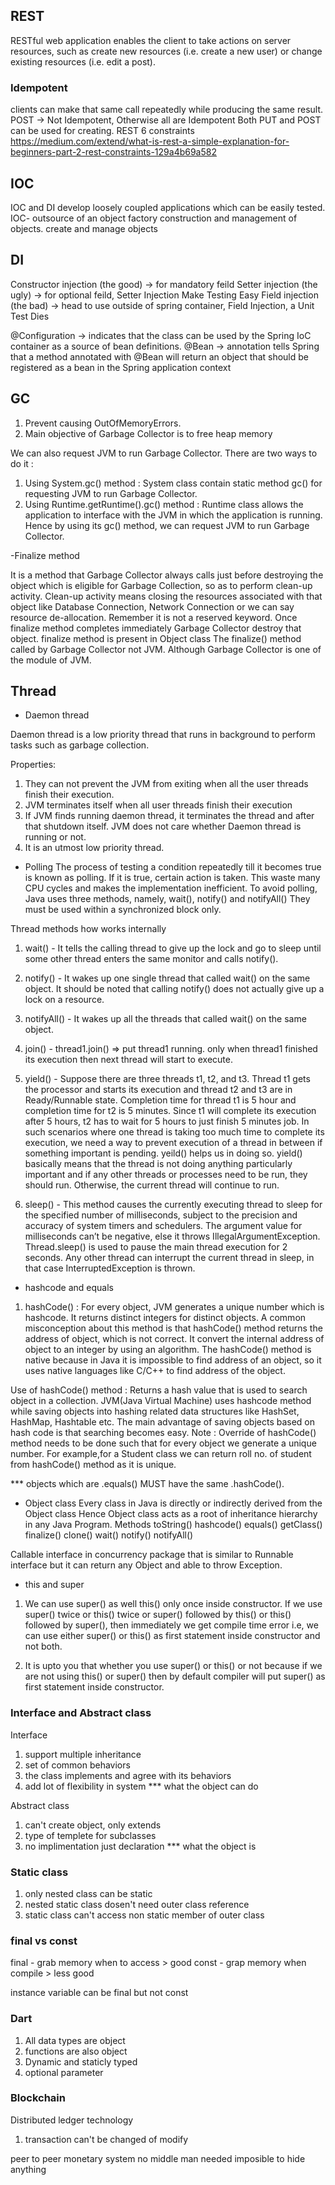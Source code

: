 ## REST
RESTful web application enables the client to take actions on server resources, 
such as create new resources (i.e. create a new user) or 
change existing resources (i.e. edit a post).
###  Idempotent
clients can make that same call repeatedly while producing the same result.
POST -> Not Idempotent, Otherwise all are Idempotent
Both PUT and POST can be used for creating. 
REST 6 constraints
https://medium.com/extend/what-is-rest-a-simple-explanation-for-beginners-part-2-rest-constraints-129a4b69a582
## IOC
IOC and DI develop loosely coupled applications which can be easily tested.
IOC- outsource of an object factory construction and management of objects.
create and manage objects
  


## DI 
Constructor injection (the good) -> for mandatory feild
Setter injection (the ugly) 	 -> for optional feild, Setter Injection Make Testing Easy
Field injection (the bad)	 -> head to use outside of spring container, Field Injection, a Unit Test Dies

@Configuration -> indicates that the class can be used by the Spring IoC container 
		  as a source of bean definitions.
@Bean -> annotation tells Spring that a method annotated with @Bean will return an object
	 that should be registered as a bean in the Spring application context

## GC

1. Prevent causing OutOfMemoryErrors.
2. Main objective of Garbage Collector is to free heap memory

We can also request JVM to run Garbage Collector. There are two ways to do it :
1. Using System.gc() method : System class contain static method gc() for requesting JVM to run Garbage Collector.
2. Using Runtime.getRuntime().gc() method : Runtime class allows the application to interface with the JVM in which the application is running. Hence by using its gc() method, we can request JVM to run Garbage Collector.

-Finalize method

It is a method that Garbage Collector always calls just before 
destroying the object which is eligible for Garbage Collection,
so as to perform clean-up activity. Clean-up activity means 
closing the resources associated with that object like Database
Connection, Network Connection or we can say resource de-allocation.
Remember it is not a reserved keyword.
Once finalize method completes immediately Garbage Collector
destroy that object. finalize method is present in Object class
The finalize() method called by Garbage Collector not JVM. 
Although Garbage Collector is one of the module of JVM.

## Thread

- Daemon thread

Daemon thread is a low priority thread that runs in background 
to perform tasks such as garbage collection.

Properties:

1. They can not prevent the JVM from exiting when all the user threads 
finish their execution.
2. JVM terminates itself when all user threads finish their execution
3. If JVM finds running daemon thread, it terminates the thread 
and after that shutdown itself. JVM does not care whether Daemon 
thread is running or not.
4. It is an utmost low priority thread.

- Polling
The process of testing a condition repeatedly till it becomes true is known as polling.
If it is true, certain action is taken. This waste many CPU cycles and makes the implementation inefficient.
To avoid polling, Java uses three methods, namely, wait(), notify() and notifyAll()
They must be used within a synchronized block only.

Thread methods how works internally 

1. wait() - It tells the calling thread to give up the lock and go to sleep until some other thread enters the same monitor and calls notify().

2. notify() - It wakes up one single thread that called wait() on the same object. It should be noted that calling notify() does not actually give up a lock on a resource.

3. notifyAll() - It wakes up all the threads that called wait() on the same object.

4. join() - thread1.join() => put thread1 running. only when thread1 finished 
its execution then next thread will start to execute.
5. yield() - Suppose there are three threads t1, t2, and t3. Thread t1 gets the processor and starts its execution and thread t2 and t3 are in Ready/Runnable state. Completion time for thread t1 is 5 hour and completion time for t2 is 5 minutes. Since t1 will complete its execution after 5 hours, t2 has to wait for 5 hours to just finish 5 minutes job. In such scenarios where one thread is taking too much time to complete its execution, we need a way to prevent execution of a thread in between if something important is pending. yeild() helps us in doing so.
yield() basically means that the thread is not doing anything particularly important and if any other threads or processes need to be run, they should run. Otherwise, the current thread will continue to run.

6. sleep() - This method causes the currently executing thread to sleep for the specified number of milliseconds, subject to the precision and accuracy of system timers and schedulers. The argument value for milliseconds can’t be negative, else it throws IllegalArgumentException.
Thread.sleep() is used to pause the main thread execution for 2 seconds.
Any other thread can interrupt the current thread in sleep, in that case InterruptedException is thrown.

- hashcode and equals
1. hashCode() : For every object, JVM generates a unique number which is hashcode. It returns distinct integers for distinct objects. A common misconception about this method is that hashCode() method returns the address of object, which is not correct. It convert the internal address of object to an integer by using an algorithm. The hashCode() method is native because in Java it is impossible to find address of an object, so it uses native languages like C/C++ to find address of the object.

Use of hashCode() method : Returns a hash value that is used to search object in a collection. JVM(Java Virtual Machine) uses hashcode method while saving objects into hashing related data structures like HashSet, HashMap, Hashtable etc. The main advantage of saving objects based on hash code is that searching becomes easy.
Note : Override of hashCode() method needs to be done such that for every object we generate a unique number. For example,for a Student class we can return roll no. of student from hashCode() method as it is unique.

*** objects which are .equals() MUST have the same .hashCode().

- Object class 
Every class in Java is directly or indirectly derived from the Object class
Hence Object class acts as a root of inheritance hierarchy in any Java Program.
Methods 
toString()
hashcode()
equals()
getClass() 
finalize()
clone()
wait()
notify()
notifyAll()

Callable interface in concurrency package that is similar to Runnable interface but it can return any Object and able to throw Exception. 

- this and super

1. We can use super() as well this() only once inside constructor. If we use super() twice or this() twice or super() followed by this() or this() followed by super(), then immediately we get compile time error i.e, we can use either super() or this() as first statement inside constructor and not both.

2. It is upto you that whether you use super() or this() or not because if we are not using this() or super() then by default compiler will put super() as first statement inside constructor. 

### Interface and Abstract class
Interface 
1. support multiple inheritance
2. set of common behaviors
3. the class implements and agree with its behaviors
4. add lot of flexibility in system
*** what the object can do

Abstract class
1. can't create object, only extends
2. type of templete for subclasses 
3. no implimentation just declaration
*** what the object is

### Static class
1. only nested class can be static
2. nested static class dosen't need outer class reference
3. static class can't access non static member of outer class

### final vs const
final - grab memory when to access > good
const - grap memory when compile > less good

instance variable can be final but not const

### Dart
1. All data types are object
2. functions are also object
3. Dynamic and staticly typed 
4. optional parameter

### Blockchain
Distributed ledger technology
1. transaction can't be changed of modify

peer to peer monetary system
no middle man needed
imposible to hide anything


